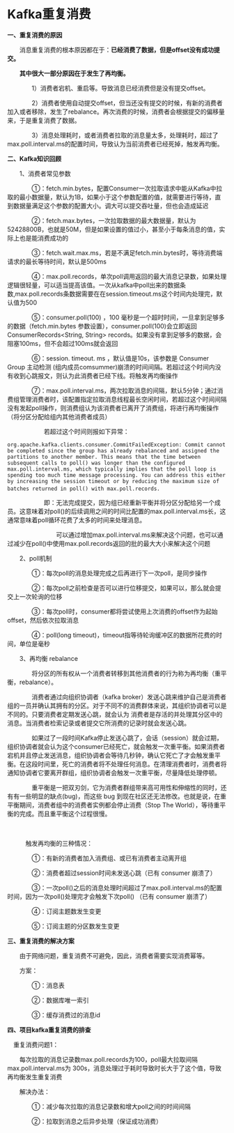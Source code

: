 # Kafka重复消费

**一、重复消费的原因**

　　消息重复消费的根本原因都在于：**已经消费了数据，但是offset没有成功提交。**

　　**其中很大一部分原因在于发生了再均衡。**

　　　　1）消费者宕机、重启等。导致消息已经消费但是没有提交offset。

　　　　2）消费者使用自动提交offset，但当还没有提交的时候，有新的消费者加入或者移除，发生了rebalance。再次消费的时候，消费者会根据提交的偏移量来，于是重复消费了数据。

　　　　3）消息处理耗时，或者消费者拉取的消息量太多，处理耗时，超过了max.poll.interval.ms的配置时间，导致认为当前消费者已经死掉，触发再均衡。

 

**二、Kafka知识回顾**

　　1、消费者常见参数

　　　　①：fetch.min.bytes，配置Consumer一次拉取请求中能从Kafka中拉取的最小数据量，默认为1B，如果小于这个参数配置的值，就需要进行等待，直到数据量满足这个参数的配置大小。调大可以提交吞吐量，但也会造成延迟

　　　　②：fetch.max.bytes，一次拉取数据的最大数据量，默认为52428800B，也就是50M，但是如果设置的值过小，甚至小于每条消息的值，实际上也是能消费成功的

　　　　③：fetch.wait.max.ms，若是不满足fetch.min.bytes时，等待消费端请求的最长等待时间，默认是500ms

　　　　④：max.poll.records，单次poll调用返回的最大消息记录数，如果处理逻辑很轻量，可以适当提高该值。一次从kafka中poll出来的数据条数,max.poll.records条数据需要在在session.timeout.ms这个时间内处理完，默认值为500

 

　　　　⑤：consumer.poll(100) ，100 毫秒是一个超时时间，一旦拿到足够多的数据（fetch.min.bytes 参数设置），consumer.poll(100)会立即返回 ConsumerRecords<String, String> records。如果没有拿到足够多的数据，会阻塞100ms，但不会超过100ms就会返回

　　　　⑥：session. timeout. ms ，默认值是10s，该参数是 Consumer Group 主动检测 (组内成员comsummer)崩溃的时间间隔。若超过这个时间内没有收到心跳报文，则认为此消费者已经下线。将触发再均衡操作

　　　　⑦：max.poll.interval.ms，两次拉取消息的间隔，默认5分钟；通过消费组管理消费者时，该配置指定拉取消息线程最长空闲时间，若超过这个时间间隔没有发起poll操作，则消费组认为该消费者已离开了消费组，将进行再均衡操作（将分区分配给组内其他消费者成员）

　　　　　　若超过这个时间则报如下异常：

```
org.apache.kafka.clients.consumer.CommitFailedException: Commit cannot be completed since the group has already rebalanced and assigned the partitions to another member. This means that the time between subsequent calls to poll() was longer than the configured max.poll.interval.ms, which typically implies that the poll loop is spending too much time message processing. You can address this either by increasing the session timeout or by reducing the maximum size of batches returned in poll() with max.poll.records.　
```

　　　　　　即：无法完成提交，因为组已经重新平衡并将分区分配给另一个成员。这意味着对poll()的后续调用之间的时间比配置的max.poll.interval.ms长，这通常意味着poll循环花费了太多的时间来处理消息。

　　　　　　　　可以通过增加max.poll.interval.ms来解决这个问题，也可以通过减少在poll()中使用max.poll.records返回的批的最大大小来解决这个问题

 

　　2、poll机制

　　　　①：每次poll的消息处理完成之后再进行下一次poll，是同步操作

　　　　②：每次poll之前检查是否可以进行位移提交，如果可以，那么就会提交上一次轮询的位移

　　　　③：每次poll时，consumer都将尝试使用上次消费的offset作为起始offset，然后依次拉取消息

　　　　④：poll(long timeout)，timeout指等待轮询缓冲区的数据所花费的时间，单位是毫秒

 

　　3、再均衡 rebalance

　　　　将分区的所有权从一个消费者转移到其他消费者的行为称为再均衡（重平衡，rebalance）。

　　　　消费者通过向组织协调者（kafka broker）发送心跳来维护自己是消费者组的一员并确认其拥有的分区。对于不同不的消费群体来说，其组织协调者可以是不同的。只要消费者定期发送心跳，就会认为 消费者是存活的并处理其分区中的消息。当消费者检索记录或者提交它所消费的记录时就会发送心跳。

　　　　如果过了一段时间Kafka停止发送心跳了，会话（session）就会过期，组织协调者就会认为这个consumer已经死亡，就会触发一次重平衡。如果消费者宕机并且停止发送消息，组织协调者会等待几秒钟，确认它死亡了才会触发重平衡。在这段时间里，死亡的消费者将不处理任何消息。在清理消费者时，消费者将通知协调者它要离开群组，组织协调者会触发一次重平衡，尽量降低处理停顿。

　　　　重平衡是一把双刃剑，它为消费者群组带来高可用性和伸缩性的同时，还有有一些明显的缺点(bug)，而这些 bug 到现在社区还无法修改。也就是说，在重平衡期间，消费者组中的消费者实例都会停止消费（Stop The World），等待重平衡的完成。而且重平衡这个过程很慢。

　　　　

　　　触发再均衡的三种情况：

　　　　①：有新的消费者加入消费组、或已有消费者主动离开组

　　　　②：消费者超过session时间未发送心跳（已有 consumer 崩溃了）

　　　　③：一次poll()之后的消息处理时间超过了max.poll.interval.ms的配置时间，因为一次poll()处理完才会触发下次poll() （已有 consumer 崩溃了）

　　　　④：订阅主题数发生变更

　　　　⑤：订阅主题的分区数发生变更

 

**三、重复消费的解决方案**

　　由于网络问题，重复消费不可避免，因此，消费者需要实现消费幂等。

　　方案：

　　　　①：消息表

　　　　②：数据库唯一索引

　　　　③：缓存消费过的消息id

 

**四、项目kafka重复消费的排查**

　重复消费问题1：

　　每次拉取的消息记录数max.poll.records为100，poll最大拉取间隔max.poll.interval.ms为 300s，消息处理过于耗时导致时长大于了这个值，导致再均衡发生重复消费

　　解决办法：

　　　　①：减少每次拉取的消息记录数和增大poll之间的时间间隔

　　　　②：拉取到消息之后异步处理（保证成功消费）